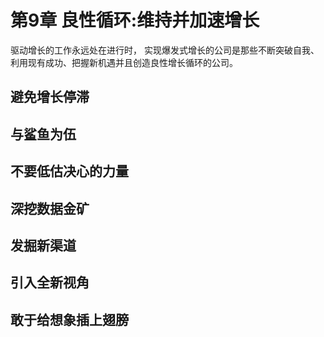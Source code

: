 # 第9章 良性循环:维持并加速增长

驱动增长的工作永远处在进行时，
实现爆发式增长的公司是那些不断突破自我、利用现有成功、把握新机遇并且创造良性增长循环的公司。

## 避免增长停滞

## 与鲨鱼为伍

## 不要低估决心的力量

## 深挖数据金矿

## 发掘新渠道

## 引入全新视角

## 敢于给想象插上翅膀

